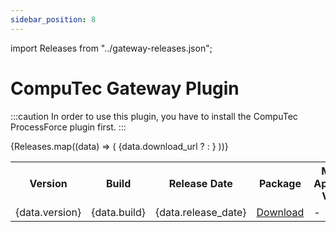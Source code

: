 ```yaml
---
sidebar_position: 8
---
```


import Releases from "../gateway-releases.json";

# CompuTec Gateway Plugin

:::caution
    In order to use this plugin, you have to install the CompuTec ProcessForce plugin first.
:::

<table>
  <tr>
    <th>Version</th>
    <th>Build</th>
    <th>Release Date</th>
    <th>Package</th>
    <th>Minimal AppEngine Version</th>
    <th>Related Gateway Manager version</th>
  </tr>
  {Releases.map((data) => (
    <tr>
      <td>{data.version}</td>
      <td>{data.build}</td>
      <td>{data.release_date}</td>
      {data.download_url ? <td><a href={data.download_url}>Download</a></td> : <td>-</td>}
      <td>{data.minimal_ae_version}</td>
      <td>{data.related_version}</td>
    </tr>
  ))}
</table>
